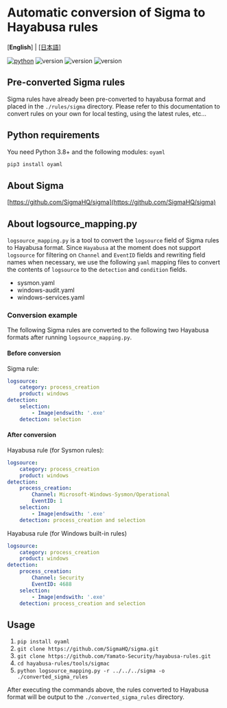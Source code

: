 # Automatic conversion of Sigma to Hayabusa rules

[**English**] | [\[日本語\]](README-Japanese.md)

[![python](https://img.shields.io/badge/python-3.8-blue)](https://www.python.org/)
![version](https://img.shields.io/badge/Platform-Win-green)
![version](https://img.shields.io/badge/Platform-Lin-green)
![version](https://img.shields.io/badge/Platform-Mac-green)

## Pre-converted Sigma rules

Sigma rules have already been pre-converted to hayabusa format and placed in the `./rules/sigma` directory. 
Please refer to this documentation to convert rules on your own for local testing, using the latest rules, etc...

## Python requirements

You need Python 3.8+ and the following modules: `oyaml`

```sh
pip3 install oyaml
```

## About Sigma

[https://github.com/SigmaHQ/sigma](https://github.com/SigmaHQ/sigma)

## About logsource_mapping.py
`logsource_mapping.py` is a tool to convert the `logsource` field of Sigma rules to Hayabusa format.
Since `Hayabusa` at the moment does not support `logsource` for filtering on `Channel` and `EventID` fields and rewriting field names when necessary, we use the following `yaml` mapping files to convert the contents of `logsource` to the `detection` and `condition` fields.
- sysmon.yaml
- windows-audit.yaml
- windows-services.yaml

### Conversion example
The following Sigma rules are converted to the following two Hayabusa formats after running `logsource_mapping.py`.

#### Before conversion
Sigma rule:
```yaml
logsource:
    category: process_creation
    product: windows
detection:
    selection:
        - Image|endswith: '.exe'
    detection: selection
```
#### After conversion
Hayabusa rule (for Sysmon rules):
```yaml
logsource:
    category: process_creation
    product: windows
detection:
    process_creation:
        Channel: Microsoft-Windows-Sysmon/Operational
        EventID: 1
    selection:
        - Image|endswith: '.exe'
    detection: process_creation and selection
```
Hayabusa rule (for Windows built-in rules)
```yaml
logsource:
    category: process_creation
    product: windows
detection:
    process_creation:
        Channel: Security
        EventID: 4688
    selection:
        - Image|endswith: '.exe'
    detection: process_creation and selection
```

## Usage

1. `pip install oyaml`
2. `git clone https://github.com/SigmaHQ/sigma.git`
3. `git clone https://github.com/Yamato-Security/hayabusa-rules.git`
4. `cd hayabusa-rules/tools/sigmac`
5. `python logsource_mapping.py -r ../../../sigma -o ./converted_sigma_rules`

After executing the commands above, the rules converted to Hayabusa format will be output to the `./converted_sigma_rules` directory.